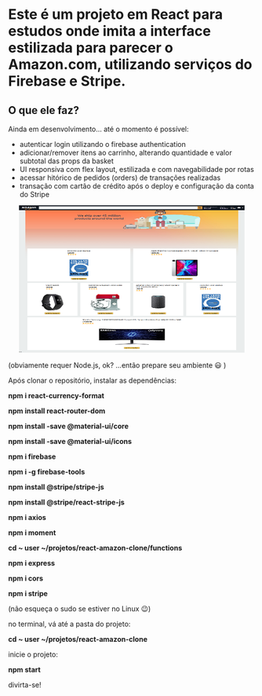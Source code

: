 # Este é um projeto em React para estudos onde imita a interface estilizada para parecer o Amazon.com, utilizando serviços do Firebase e Stripe.

## O que ele faz?
Ainda em desenvolvimento... até o momento é possível:
- autenticar login utilizando o firebase authentication
- adicionar/remover itens ao carrinho, alterando quantidade e valor subtotal das props da basket
- UI responsiva com flex layout, estilizada e com navegabilidade por rotas
- acessar hitórico de pedidos (orders) de transações realizadas
- transação com cartão de crédito após o deploy e configuração da conta do Stripe

<p align="center">
  <img width="460" height="300" src="Screenshot_React Amazon Clone.png">
</p>

(obviamente requer Node.js, ok? ...então prepare seu ambiente 😃 )

Após clonar o repositório, instalar as dependências:

**npm i react-currency-format**

**npm install react-router-dom**

**npm install -save @material-ui/core**

**npm install -save @material-ui/icons**

**npm i firebase**

**npm i -g firebase-tools**

**npm install @stripe/stripe-js**

**npm install @stripe/react-stripe-js**

**npm i axios**

**npm i moment**

**cd ~ user ~/projetos/react-amazon-clone/functions**

**npm i express**

**npm i cors**

**npm i stripe**

(não esqueça o sudo se estiver no Linux 😉)

no terminal, vá até a pasta do projeto:

**cd ~ user ~/projetos/react-amazon-clone**

inicie o projeto:

**npm start**

divirta-se!
